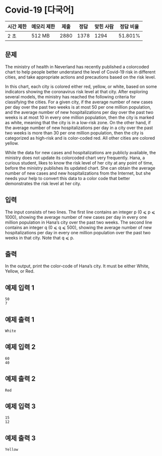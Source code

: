 

# Covid-19 [다국어][](https://www.acmicpc.net/problem/20673)

| 시간 제한 | 메모리 제한 | 제출 | 정답 | 맞힌 사람 | 정답 비율 |
| --- | --- | --- | --- | --- | --- |
| 2 초 | 512 MB | 2880 | 1378 | 1294 | 51.801% |

## 문제

The ministry of health in Neverland has recently published a colorcoded chart to help people better understand the level of Covid-19 risk in different cities, and take appropriate actions and precautions based on the risk level.

In this chart, each city is colored either red, yellow, or white, based on some indicators showing the coronavirus risk level at that city. After exploring several models, the ministry has reached the following criteria for classifying the cities. For a given city, if the average number of new cases per day over the past two weeks is at most 50 per one million population, and the average number of new hospitalizations per day over the past two weeks is at most 10 in every one million population, then the city is marked as white, meaning that the city is in a low-risk zone. On the other hand, if the average number of new hospitalizations per day in a city over the past two weeks is more than 30 per one million population, then the city is categorized as high-risk and is color-coded red. All other cities are colored yellow.

While the data for new cases and hospitalizations are publicly available, the ministry does not update its colorcoded chart very frequently. Hana, a curious student, likes to know the risk level of her city at any point of time, before the ministry publishes its updated chart. She can obtain the average number of new cases and new hospitalizations from the Internet, but she needs your help to convert this data to a color code that better demonstrates the risk level at her city.

## 입력

The input consists of two lines. The first line contains an integer p (0 ⩽ p ⩽ 1000), showing the average number of new cases per day in every one million population in Hana’s city over the past two weeks. The second line contains an integer q (0 ⩽ q ⩽ 500), showing the average number of new hospitalizations per day in every one million population over the past two weeks in that city. Note that q ⩽ p.

## 출력

In the output, print the color-code of Hana’s city. It must be either White, Yellow, or Red.

## 예제 입력 1

```
50
7

```

## 예제 출력 1

```
White

```

## 예제 입력 2

```
60
40

```

## 예제 출력 2

```
Red

```

## 예제 입력 3

```
15
12

```

## 예제 출력 3

```
Yellow
```
